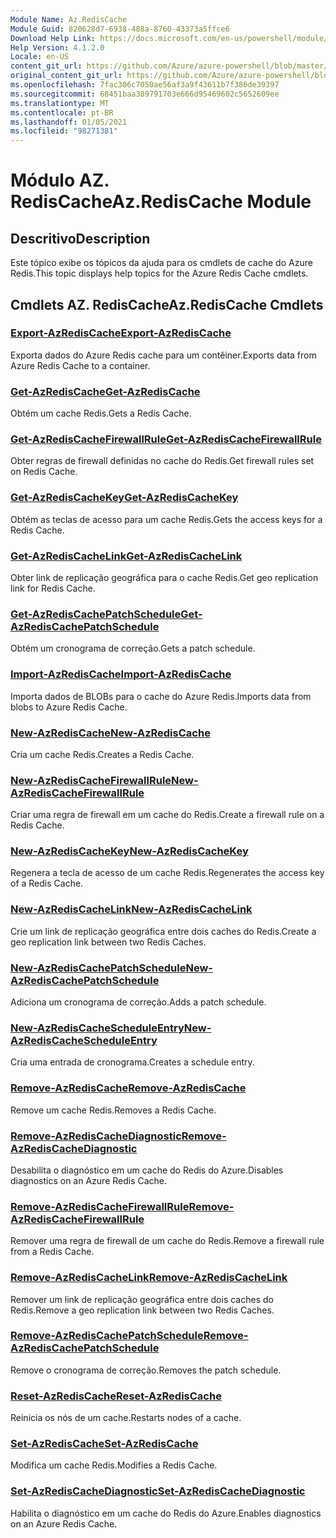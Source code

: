 ```yaml
---
Module Name: Az.RedisCache
Module Guid: 820628d7-6938-488a-8760-43373a5ffce6
Download Help Link: https://docs.microsoft.com/en-us/powershell/module/az.rediscache
Help Version: 4.1.2.0
Locale: en-US
content_git_url: https://github.com/Azure/azure-powershell/blob/master/src/RedisCache/RedisCache/help/Az.RedisCache.md
original_content_git_url: https://github.com/Azure/azure-powershell/blob/master/src/RedisCache/RedisCache/help/Az.RedisCache.md
ms.openlocfilehash: 7fac306c7050ae56af3a9f43611b7f386de39397
ms.sourcegitcommit: 68451baa389791703e666d95469602c5652609ee
ms.translationtype: MT
ms.contentlocale: pt-BR
ms.lasthandoff: 01/05/2021
ms.locfileid: "98271381"
---
```

# <span data-ttu-id="fa66f-101">Módulo AZ. RedisCache</span><span class="sxs-lookup"><span data-stu-id="fa66f-101">Az.RedisCache Module</span></span>
## <span data-ttu-id="fa66f-102">Descritivo</span><span class="sxs-lookup"><span data-stu-id="fa66f-102">Description</span></span>
<span data-ttu-id="fa66f-103">Este tópico exibe os tópicos da ajuda para os cmdlets de cache do Azure Redis.</span><span class="sxs-lookup"><span data-stu-id="fa66f-103">This topic displays help topics for the Azure Redis Cache cmdlets.</span></span>

## <span data-ttu-id="fa66f-104">Cmdlets AZ. RedisCache</span><span class="sxs-lookup"><span data-stu-id="fa66f-104">Az.RedisCache Cmdlets</span></span>
### [<span data-ttu-id="fa66f-105">Export-AzRedisCache</span><span class="sxs-lookup"><span data-stu-id="fa66f-105">Export-AzRedisCache</span></span>](Export-AzRedisCache.md)
<span data-ttu-id="fa66f-106">Exporta dados do Azure Redis cache para um contêiner.</span><span class="sxs-lookup"><span data-stu-id="fa66f-106">Exports data from Azure Redis Cache to a container.</span></span>

### [<span data-ttu-id="fa66f-107">Get-AzRedisCache</span><span class="sxs-lookup"><span data-stu-id="fa66f-107">Get-AzRedisCache</span></span>](Get-AzRedisCache.md)
<span data-ttu-id="fa66f-108">Obtém um cache Redis.</span><span class="sxs-lookup"><span data-stu-id="fa66f-108">Gets a Redis Cache.</span></span>

### [<span data-ttu-id="fa66f-109">Get-AzRedisCacheFirewallRule</span><span class="sxs-lookup"><span data-stu-id="fa66f-109">Get-AzRedisCacheFirewallRule</span></span>](Get-AzRedisCacheFirewallRule.md)
<span data-ttu-id="fa66f-110">Obter regras de firewall definidas no cache do Redis.</span><span class="sxs-lookup"><span data-stu-id="fa66f-110">Get firewall rules set on Redis Cache.</span></span>

### [<span data-ttu-id="fa66f-111">Get-AzRedisCacheKey</span><span class="sxs-lookup"><span data-stu-id="fa66f-111">Get-AzRedisCacheKey</span></span>](Get-AzRedisCacheKey.md)
<span data-ttu-id="fa66f-112">Obtém as teclas de acesso para um cache Redis.</span><span class="sxs-lookup"><span data-stu-id="fa66f-112">Gets the access keys for a Redis Cache.</span></span>

### [<span data-ttu-id="fa66f-113">Get-AzRedisCacheLink</span><span class="sxs-lookup"><span data-stu-id="fa66f-113">Get-AzRedisCacheLink</span></span>](Get-AzRedisCacheLink.md)
<span data-ttu-id="fa66f-114">Obter link de replicação geográfica para o cache Redis.</span><span class="sxs-lookup"><span data-stu-id="fa66f-114">Get geo replication link for Redis Cache.</span></span>

### [<span data-ttu-id="fa66f-115">Get-AzRedisCachePatchSchedule</span><span class="sxs-lookup"><span data-stu-id="fa66f-115">Get-AzRedisCachePatchSchedule</span></span>](Get-AzRedisCachePatchSchedule.md)
<span data-ttu-id="fa66f-116">Obtém um cronograma de correção.</span><span class="sxs-lookup"><span data-stu-id="fa66f-116">Gets a patch schedule.</span></span>

### [<span data-ttu-id="fa66f-117">Import-AzRedisCache</span><span class="sxs-lookup"><span data-stu-id="fa66f-117">Import-AzRedisCache</span></span>](Import-AzRedisCache.md)
<span data-ttu-id="fa66f-118">Importa dados de BLOBs para o cache do Azure Redis.</span><span class="sxs-lookup"><span data-stu-id="fa66f-118">Imports data from blobs to Azure Redis Cache.</span></span>

### [<span data-ttu-id="fa66f-119">New-AzRedisCache</span><span class="sxs-lookup"><span data-stu-id="fa66f-119">New-AzRedisCache</span></span>](New-AzRedisCache.md)
<span data-ttu-id="fa66f-120">Cria um cache Redis.</span><span class="sxs-lookup"><span data-stu-id="fa66f-120">Creates a Redis Cache.</span></span>

### [<span data-ttu-id="fa66f-121">New-AzRedisCacheFirewallRule</span><span class="sxs-lookup"><span data-stu-id="fa66f-121">New-AzRedisCacheFirewallRule</span></span>](New-AzRedisCacheFirewallRule.md)
<span data-ttu-id="fa66f-122">Criar uma regra de firewall em um cache do Redis.</span><span class="sxs-lookup"><span data-stu-id="fa66f-122">Create a firewall rule on a Redis Cache.</span></span>

### [<span data-ttu-id="fa66f-123">New-AzRedisCacheKey</span><span class="sxs-lookup"><span data-stu-id="fa66f-123">New-AzRedisCacheKey</span></span>](New-AzRedisCacheKey.md)
<span data-ttu-id="fa66f-124">Regenera a tecla de acesso de um cache Redis.</span><span class="sxs-lookup"><span data-stu-id="fa66f-124">Regenerates the access key of a Redis Cache.</span></span>

### [<span data-ttu-id="fa66f-125">New-AzRedisCacheLink</span><span class="sxs-lookup"><span data-stu-id="fa66f-125">New-AzRedisCacheLink</span></span>](New-AzRedisCacheLink.md)
<span data-ttu-id="fa66f-126">Crie um link de replicação geográfica entre dois caches do Redis.</span><span class="sxs-lookup"><span data-stu-id="fa66f-126">Create a geo replication link between two Redis Caches.</span></span>

### [<span data-ttu-id="fa66f-127">New-AzRedisCachePatchSchedule</span><span class="sxs-lookup"><span data-stu-id="fa66f-127">New-AzRedisCachePatchSchedule</span></span>](New-AzRedisCachePatchSchedule.md)
<span data-ttu-id="fa66f-128">Adiciona um cronograma de correção.</span><span class="sxs-lookup"><span data-stu-id="fa66f-128">Adds a patch schedule.</span></span>

### [<span data-ttu-id="fa66f-129">New-AzRedisCacheScheduleEntry</span><span class="sxs-lookup"><span data-stu-id="fa66f-129">New-AzRedisCacheScheduleEntry</span></span>](New-AzRedisCacheScheduleEntry.md)
<span data-ttu-id="fa66f-130">Cria uma entrada de cronograma.</span><span class="sxs-lookup"><span data-stu-id="fa66f-130">Creates a schedule entry.</span></span>

### [<span data-ttu-id="fa66f-131">Remove-AzRedisCache</span><span class="sxs-lookup"><span data-stu-id="fa66f-131">Remove-AzRedisCache</span></span>](Remove-AzRedisCache.md)
<span data-ttu-id="fa66f-132">Remove um cache Redis.</span><span class="sxs-lookup"><span data-stu-id="fa66f-132">Removes a Redis Cache.</span></span>

### [<span data-ttu-id="fa66f-133">Remove-AzRedisCacheDiagnostic</span><span class="sxs-lookup"><span data-stu-id="fa66f-133">Remove-AzRedisCacheDiagnostic</span></span>](Remove-AzRedisCacheDiagnostic.md)
<span data-ttu-id="fa66f-134">Desabilita o diagnóstico em um cache do Redis do Azure.</span><span class="sxs-lookup"><span data-stu-id="fa66f-134">Disables diagnostics on an Azure Redis Cache.</span></span>

### [<span data-ttu-id="fa66f-135">Remove-AzRedisCacheFirewallRule</span><span class="sxs-lookup"><span data-stu-id="fa66f-135">Remove-AzRedisCacheFirewallRule</span></span>](Remove-AzRedisCacheFirewallRule.md)
<span data-ttu-id="fa66f-136">Remover uma regra de firewall de um cache do Redis.</span><span class="sxs-lookup"><span data-stu-id="fa66f-136">Remove a firewall rule from a Redis Cache.</span></span>

### [<span data-ttu-id="fa66f-137">Remove-AzRedisCacheLink</span><span class="sxs-lookup"><span data-stu-id="fa66f-137">Remove-AzRedisCacheLink</span></span>](Remove-AzRedisCacheLink.md)
<span data-ttu-id="fa66f-138">Remover um link de replicação geográfica entre dois caches do Redis.</span><span class="sxs-lookup"><span data-stu-id="fa66f-138">Remove a geo replication link between two Redis Caches.</span></span>

### [<span data-ttu-id="fa66f-139">Remove-AzRedisCachePatchSchedule</span><span class="sxs-lookup"><span data-stu-id="fa66f-139">Remove-AzRedisCachePatchSchedule</span></span>](Remove-AzRedisCachePatchSchedule.md)
<span data-ttu-id="fa66f-140">Remove o cronograma de correção.</span><span class="sxs-lookup"><span data-stu-id="fa66f-140">Removes the patch schedule.</span></span>

### [<span data-ttu-id="fa66f-141">Reset-AzRedisCache</span><span class="sxs-lookup"><span data-stu-id="fa66f-141">Reset-AzRedisCache</span></span>](Reset-AzRedisCache.md)
<span data-ttu-id="fa66f-142">Reinicia os nós de um cache.</span><span class="sxs-lookup"><span data-stu-id="fa66f-142">Restarts nodes of a cache.</span></span>

### [<span data-ttu-id="fa66f-143">Set-AzRedisCache</span><span class="sxs-lookup"><span data-stu-id="fa66f-143">Set-AzRedisCache</span></span>](Set-AzRedisCache.md)
<span data-ttu-id="fa66f-144">Modifica um cache Redis.</span><span class="sxs-lookup"><span data-stu-id="fa66f-144">Modifies a Redis Cache.</span></span>

### [<span data-ttu-id="fa66f-145">Set-AzRedisCacheDiagnostic</span><span class="sxs-lookup"><span data-stu-id="fa66f-145">Set-AzRedisCacheDiagnostic</span></span>](Set-AzRedisCacheDiagnostic.md)
<span data-ttu-id="fa66f-146">Habilita o diagnóstico em um cache do Redis do Azure.</span><span class="sxs-lookup"><span data-stu-id="fa66f-146">Enables diagnostics on an Azure Redis Cache.</span></span>

